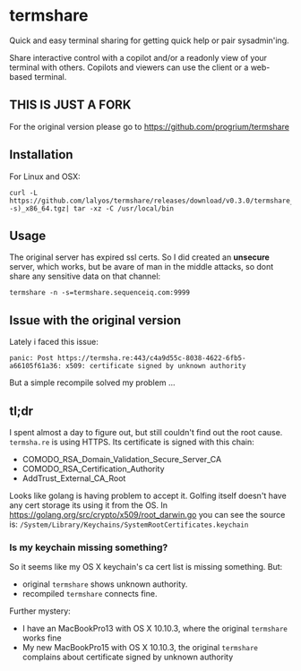 # termshare

Quick and easy terminal sharing for getting quick help or pair sysadmin'ing.

Share interactive control with a copilot and/or a readonly view of your terminal with others. Copilots and viewers can use the client or a web-based terminal.

## THIS IS JUST A FORK

For the original version please go to https://github.com/progrium/termshare

## Installation

For Linux and OSX:
```
curl -L https://github.com/lalyos/termshare/releases/download/v0.3.0/termshare_v0.3.0_$(uname -s)_x86_64.tgz| tar -xz -C /usr/local/bin
```

## Usage

The original server has expired ssl certs. So I did created an **unsecure** server, which works, but be avare of man in the middle attacks, so dont share any sensitive data on that channel:

```
termshare -n -s=termshare.sequenceiq.com:9999
```

## Issue with the original version

Lately i faced this issue:
```
panic: Post https://termsha.re:443/c4a9d55c-8038-4622-6fb5-a66105f61a36: x509: certificate signed by unknown authority
```

But a simple recompile solved my problem ...

## tl;dr

I spent almost a day to figure out, but still couldn't find out the root cause.
`termsha.re` is using HTTPS. Its certificate is signed with this chain:
- COMODO_RSA_Domain_Validation_Secure_Server_CA
- COMODO_RSA_Certification_Authority
- AddTrust_External_CA_Root

Looks like golang is having problem to accept it. Golfing itself doesn't have any cert storage its using
it from the OS. In https://golang.org/src/crypto/x509/root_darwin.go you can see the source is: `/System/Library/Keychains/SystemRootCertificates.keychain`

### Is my keychain missing something?

So it seems like my OS X keychain's ca cert list is missing something. But:
- original `termshare` shows unknown authority.
- recompiled `termshare` connects fine.

Further mystery:
- I have an MacBookPro13 with OS X 10.10.3, where the original `termshare` works fine
- My new MacBookPro15 with OS X 10.10.3, the original `termshare` complains about  certificate signed by unknown authority
